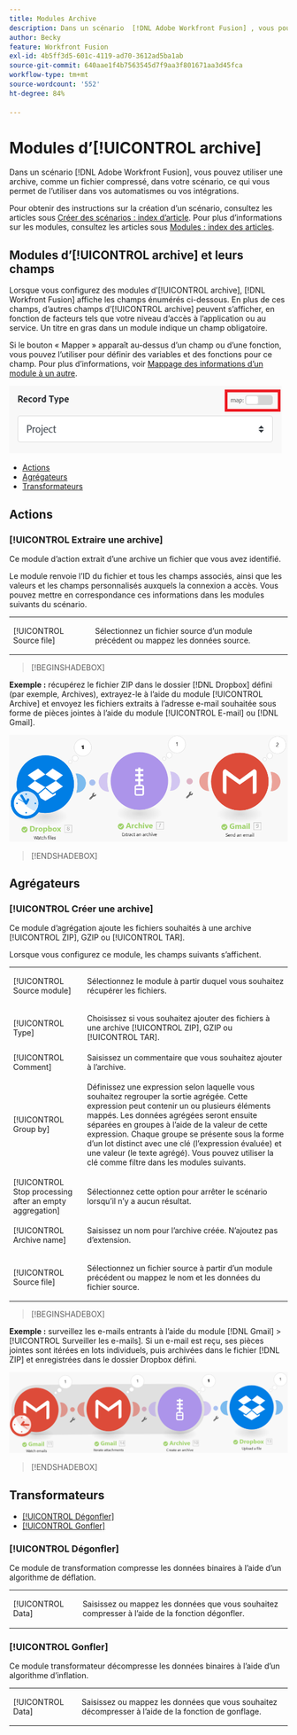 ```yaml
---
title: Modules Archive
description: Dans un scénario  [!DNL Adobe Workfront Fusion] , vous pouvez connecter une archive, comme un fichier compressé, à plusieurs applications et services tiers. Par exemple, vous pouvez configurer un scénario qui fait ce qui suit.
author: Becky
feature: Workfront Fusion
exl-id: 4b5ff3d5-601c-4119-ad70-3612ad5ba1ab
source-git-commit: 640aae1f4b7563545d7f9aa3f801671aa3d45fca
workflow-type: tm+mt
source-wordcount: '552'
ht-degree: 84%

---
```


# Modules d’[!UICONTROL archive]

Dans un scénario [!DNL Adobe Workfront Fusion], vous pouvez utiliser une archive, comme un fichier compressé, dans votre scénario, ce qui vous permet de l’utiliser dans vos automatismes ou vos intégrations.

Pour obtenir des instructions sur la création d’un scénario, consultez les articles sous [Créer des scénarios : index d’article](/help/workfront-fusion/create-scenarios/create-scenarios-toc.md). Pour plus d’informations sur les modules, consultez les articles sous [Modules : index des articles](/help/workfront-fusion/references/modules/modules-toc.md).

## Modules d’[!UICONTROL archive] et leurs champs

Lorsque vous configurez des modules d’[!UICONTROL archive], [!DNL Workfront Fusion] affiche les champs énumérés ci-dessous. En plus de ces champs, d’autres champs d’[!UICONTROL archive] peuvent s’afficher, en fonction de facteurs tels que votre niveau d’accès à l’application ou au service. Un titre en gras dans un module indique un champ obligatoire.

Si le bouton « Mapper » apparaît au-dessus d’un champ ou d’une fonction, vous pouvez l’utiliser pour définir des variables et des fonctions pour ce champ. Pour plus d’informations, voir [Mappage des informations d’un module à un autre](/help/workfront-fusion/create-scenarios/map-data/map-data-from-one-to-another.md).

![Basculement de carte](/help/workfront-fusion/references/apps-and-modules/assets/map-toggle-350x74.png)

* [Actions](#actions)
* [Agrégateurs](#aggregators)
* [Transformateurs](#transformers)

## Actions

### [!UICONTROL Extraire une archive]

Ce module d’action extrait d’une archive un fichier que vous avez identifié.

Le module renvoie l’ID du fichier et tous les champs associés, ainsi que les valeurs et les champs personnalisés auxquels la connexion a accès. Vous pouvez mettre en correspondance ces informations dans les modules suivants du scénario.

<table style="table-layout:auto">
 <col> 
 <col> 
 <tbody> 
  <tr> 
   <td>[!UICONTROL Source file]</td> 
   <td> <p>  <p>Sélectionnez un fichier source d’un module précédent ou mappez les données source.</p></p>  </td> 
  </tr> 
 </tbody> 
</table>

>[!BEGINSHADEBOX]

**Exemple :** récupérez le fichier ZIP dans le dossier [!DNL Dropbox] défini (par exemple, Archives), extrayez-le à l’aide du module [!UICONTROL Archive] et envoyez les fichiers extraits à l’adresse e-mail souhaitée sous forme de pièces jointes à l’aide du module [!UICONTROL E-mail] ou [!DNL Gmail].

![Exemple de Dropbox](/help/workfront-fusion/references/apps-and-modules/assets/example-dropbox-350x134.png)

>[!ENDSHADEBOX]

## Agrégateurs

### [!UICONTROL Créer une archive]

Ce module d’agrégation ajoute les fichiers souhaités à une archive [!UICONTROL ZIP], GZIP ou [!UICONTROL TAR].

Lorsque vous configurez ce module, les champs suivants s’affichent.

<table style="table-layout:auto"> 
 <col> 
 <col> 
 <tbody> 
  <tr> 
   <td>[!UICONTROL Source module]</td> 
   <td> <p> Sélectionnez le module à partir duquel vous souhaitez récupérer les fichiers.</p> </td> 
  </tr> 
  <tr> 
   <td>[!UICONTROL Type] </td> 
   <td> <p>Choisissez si vous souhaitez ajouter des fichiers à une archive [!UICONTROL ZIP], GZIP ou [!UICONTROL TAR].</p> </td> 
  </tr> 
  <tr> 
   <td>[!UICONTROL Comment]</td> 
   <td>Saisissez un commentaire que vous souhaitez ajouter à l’archive.</td> 
  </tr> 
  <tr> 
   <td>[!UICONTROL Group by]</td> 
   <td> <p>Définissez une expression selon laquelle vous souhaitez regrouper la sortie agrégée. Cette expression peut contenir un ou plusieurs éléments mappés. Les données agrégées seront ensuite séparées en groupes à l’aide de la valeur de cette expression. Chaque groupe se présente sous la forme d’un lot distinct avec une clé (l’expression évaluée) et une valeur (le texte agrégé). Vous pouvez utiliser la clé comme filtre dans les modules suivants.</p> </td> 
  </tr> 
  <tr> 
   <td>[!UICONTROL Stop processing after an empty aggregation]</td> 
   <td>Sélectionnez cette option pour arrêter le scénario lorsqu’il n’y a aucun résultat.</td> 
  </tr> 
  <tr> 
   <td>[!UICONTROL Archive name]</td> 
   <td> <p> Saisissez un nom pour l’archive créée. N’ajoutez pas d’extension.</p> </td> 
  </tr> 
  <tr> 
   <td>[!UICONTROL Source file]</td> 
   <td> <p>Sélectionnez un fichier source à partir d’un module précédent ou mappez le nom et les données du fichier source.</p> </td> 
  </tr> 
 </tbody> 
</table>

>[!BEGINSHADEBOX]

**Exemple :** surveillez les e-mails entrants à l’aide du module [!DNL Gmail] > [!UICONTROL Surveiller les e-mails]. Si un e-mail est reçu, ses pièces jointes sont itérées en lots individuels, puis archivées dans le fichier [!DNL ZIP] et enregistrées dans le dossier Dropbox défini.

![Exemple Gmail](/help/workfront-fusion/references/apps-and-modules/assets/example-gmail-350x102.png)

>[!ENDSHADEBOX]

## Transformateurs

* [[!UICONTROL Dégonfler]](#deflate)
* [[!UICONTROL Gonfler]](#inflate)

### [!UICONTROL Dégonfler]

Ce module de transformation compresse les données binaires à l’aide d’un algorithme de déflation.

<table style="table-layout:auto">
 <col> 
 <col> 
 <tbody> 
  <tr> 
   <td>[!UICONTROL Data] </td> 
   <td> <p>Saisissez ou mappez les données que vous souhaitez compresser à l’aide de la fonction dégonfler.</p> </td> 
  </tr> 
 </tbody> 
</table>

### [!UICONTROL Gonfler]

Ce module transformateur décompresse les données binaires à l’aide d’un algorithme d’inflation.

<table style="table-layout:auto">
 <col> 
 <col> 
 <tbody> 
  <tr> 
   <td>[!UICONTROL Data] </td> 
   <td> <p>Saisissez ou mappez les données que vous souhaitez décompresser à l’aide de la fonction de gonflage.</p> </td> 
  </tr> 
 </tbody> 
</table>

